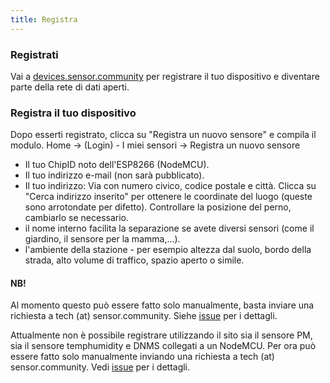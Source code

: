 ```yaml
---
title: Registra
---
```


### Registrati

Vai a [devices.sensor.community](https://devices.sensor.community) per registrare il tuo dispositivo e diventare parte della rete di dati aperti.


### Registra il tuo dispositivo
Dopo esserti registrato, clicca su "Registra un nuovo sensore" e compila il modulo.
Home -> (Login) - I miei sensori -> Registra un nuovo sensore

* Il tuo ChipID noto dell'ESP8266 (NodeMCU).
* Il tuo indirizzo e-mail (non sarà pubblicato).
* Il tuo indirizzo: Via con numero civico, codice postale e città. Clicca su "Cerca indirizzo inserito" per ottenere le coordinate del luogo (queste sono arrotondate per difetto). Controllare la posizione del perno, cambiarlo se necessario.
* il nome interno facilita la separazione se avete diversi sensori (come il giardino, il sensore per la mamma,...).
* l'ambiente della stazione - per esempio altezza dal suolo, bordo della strada, alto volume di traffico, spazio aperto o simile.

#### NB!

Al momento questo può essere fatto solo manualmente, basta inviare una richiesta a tech (at) sensor.community.
Siehe [issue](https://github.com/opendata-stuttgart/sensor.community/issues/117) per i dettagli.

Attualmente non è possibile registrare utilizzando il sito sia il sensore PM, sia il sensore temphumidity e DNMS collegati a un NodeMCU.
Per ora può essere fatto solo manualmente inviando una richiesta a tech (at) sensor.community.
Vedi [issue](https://github.com/opendata-stuttgart/sensor.community/issues/117
) per i dettagli.
